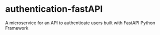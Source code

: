# authentication-fastAPI
A microservice for an API to authenticate users built with FastAPI Python Framework

